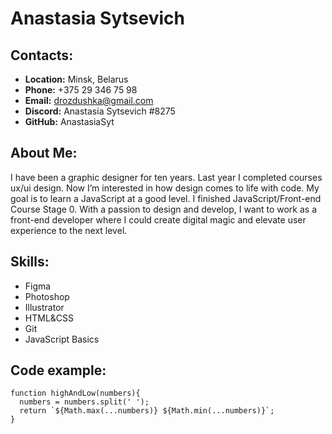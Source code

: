 # Anastasia Sytsevich

## Contacts:
* **Location:** Minsk, Belarus
* **Phone:** +375 29 346 75 98
* **Email:** drozdushka@gmail.com
* **Discord:** Anastasia Sytsevich #8275
* **GitHub:** AnastasiaSyt

## About Me:
I have been a graphic designer for ten years. Last year I completed courses ux/ui design. Now I’m interested in how design comes to life with code. My goal is to learn a JavaScript at a good level. 
I finished JavaScript/Front-end Course Stage 0. With a passion to design and develop, I want to work as a front-end developer where I could create digital magic and elevate user experience to the next level.

## Skills:
* Figma
* Photoshop
* Illustrator
* HTML&CSS
* Git
* JavaScript Basics

## Code example:
```
function highAndLow(numbers){
  numbers = numbers.split(' ');
  return `${Math.max(...numbers)} ${Math.min(...numbers)}`;
}
```
